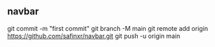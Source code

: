 ## navbar
git commit -m "first commit"
git branch -M main
git remote add origin https://github.com/safinxr/navbar.git
git push -u origin main
